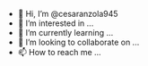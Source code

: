 - 👋 Hi, I’m @cesaranzola945
- 👀 I’m interested in ...
- 🌱 I’m currently learning ...
- 💞️ I’m looking to collaborate on ...
- 📫 How to reach me ...

<!---
cesaranzola945/cesaranzola945 it's a repository about my work in MPP classes `README.md`.
You can click the Preview link to take a look at your changes.
--->
